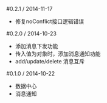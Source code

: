 #0.2.1 / 2014-11-17
- 修复noConflict接口逻辑错误

#0.2.0 / 2014-10-23
- 添加消息下发功能
- 传入值为对象时，添加消息通知功能
- add/update/delete 消息互斥

#0.1.0 / 2014-10-22
- 数据中心
- 消息通知